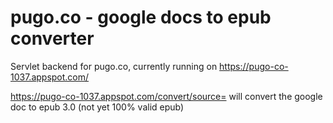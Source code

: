 pugo.co - google docs to epub converter
=============================

Servlet backend for pugo.co, currently running on https://pugo-co-1037.appspot.com/ 

https://pugo-co-1037.appspot.com/convert/source=<html exportLink from google docs> will convert the google doc to epub 3.0 (not yet 100% valid epub)
